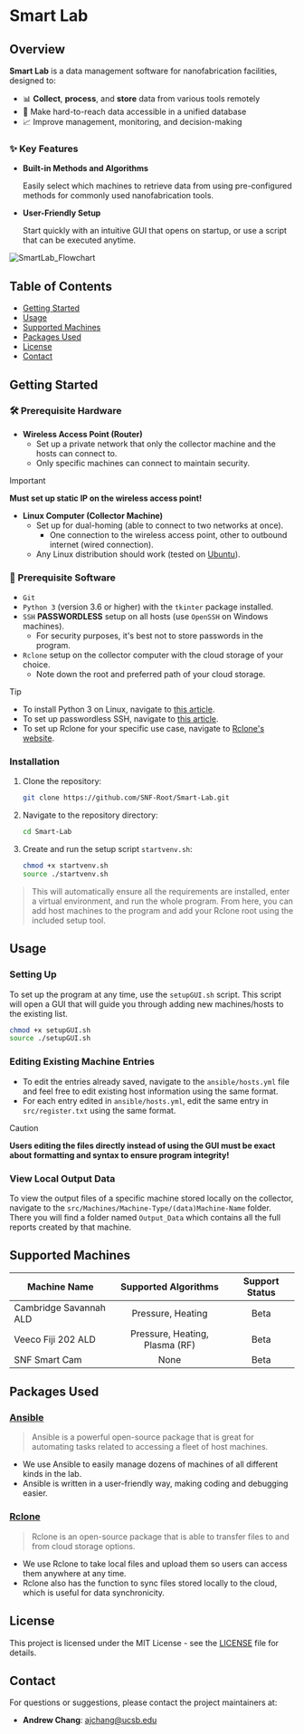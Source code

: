 # Smart Lab

## Overview

<!-- The Smart Lab Project is a lab data management software package designed to collect, process, and store data from various tools used in nanofabrication facilities. The primary goal of this project is to make hard-to-reach data more accessible and readable in a coherent database for better management, monitoring, and decision-making.

This software package includes built-in methods and algorithms for commonly used nanofabrication machines, allowing users to select which machines they want to retrieve data from. Setup is facilitated through a quick and easy GUI that opens upon program execution, as well as through a script that can be executed at any time. -->

<!-- Smart Lab Project is a data management software for nanofabrication facilities. It collects, processes, and stores data from various tools, making hard-to-reach information more accessible and organized in a central database. This enhances management, monitoring, and decision-making.

The software includes built-in methods and algorithms for commonly used nanofabrication machines, allowing users to easily select which machines to retrieve data from. Setup is simple, with an intuitive GUI that launches on startup, or via a script that can be run at any time. -->

**Smart Lab** is a data management software for nanofabrication facilities, designed to:

* 📊 **Collect**, **process**, and **store** data from various tools remotely
* 📂 Make hard-to-reach data accessible in a unified database
* 📈 Improve management, monitoring, and decision-making

### ✨ **Key Features**

* **Built-in Methods and Algorithms**

  Easily select which machines to retrieve data from using pre-configured methods for commonly used nanofabrication tools.

* **User-Friendly Setup**

  Start quickly with an intuitive GUI that opens on startup, or use a script that can be executed anytime.

![SmartLab_Flowchart](https://github.com/user-attachments/assets/f7f04656-9825-4226-8dd7-7646ddcf4272)

## Table of Contents
- [Getting Started](#getting-started)
- [Usage](#usage)
- [Supported Machines](#supported-machines)
- [Packages Used](#packages-used)
- [License](#license)
- [Contact](#contact)

## Getting Started

### :hammer_and_wrench: Prerequisite Hardware

- **Wireless Access Point (Router)**
  - Set up a private network that only the collector machine and the hosts can connect to.
  - Only specific machines can connect to maintain security.
> [!IMPORTANT]
> **Must set up static IP on the wireless access point!**

- **Linux Computer (Collector Machine)**
  - Set up for dual-homing (able to connect to two networks at once).
    - One connection to the wireless access point, other to outbound internet (wired connection).
  - Any Linux distribution should work (tested on [Ubuntu](https://ubuntu.com/download)).

### :floppy_disk: Prerequisite Software

- `Git`
- `Python 3` (version 3.6 or higher) with the `tkinter` package installed.
- `SSH` **PASSWORDLESS** setup on all hosts (use `OpenSSH` on Windows machines).
  - For security purposes, it's best not to store passwords in the program.
- `Rclone` setup on the collector computer with the cloud storage of your choice.
  - Note down the root and preferred path of your cloud storage.

> [!TIP]
> * To install Python 3 on Linux, navigate to [this article](https://docs.python-guide.org/starting/install3/linux/).
> * To set up passwordless SSH, navigate to [this article](https://linuxize.com/post/how-to-setup-passwordless-ssh-login/).
> * To set up Rclone for your specific use case, navigate to [Rclone's website](https://rclone.org/install/).


### Installation

1. Clone the repository:
   ```sh
   git clone https://github.com/SNF-Root/Smart-Lab.git
   ```
2. Navigate to the repository directory:
   ```sh
   cd Smart-Lab
   ```
3. Create and run the setup script `startvenv.sh`:
   ```sh
   chmod +x startvenv.sh
   source ./startvenv.sh
   ```

> This will automatically ensure all the requirements are installed, enter a virtual environment, and run the whole program. From here, you can add host machines to the program and add your Rclone root using the included setup tool.

## Usage

### Setting Up

To set up the program at any time, use the `setupGUI.sh` script. This script will open a GUI that will guide you through adding new machines/hosts to the existing list.

```sh
chmod +x setupGUI.sh
source ./setupGUI.sh
```

### Editing Existing Machine Entries

* To edit the entries already saved, navigate to the `ansible/hosts.yml` file and feel free to edit existing host information using the same format.
* For each entry edited in `ansible/hosts.yml`, edit the same entry in `src/register.txt` using the same format.

> [!CAUTION]
> **Users editing the files directly instead of using the GUI must be exact about formatting and syntax to ensure program integrity!**

### View Local Output Data

To view the output files of a specific machine stored locally on the collector, navigate to the `src/Machines/Machine-Type/(data)Machine-Name` folder. There you will find a folder named `Output_Data` which contains all the full reports created by that machine.

## Supported Machines

| Machine Name | Supported Algorithms | Support Status |
| --- | :---: | :---: |
| Cambridge Savannah ALD | Pressure, Heating | Beta |
| Veeco Fiji 202 ALD | Pressure, Heating, Plasma (RF) | Beta |
| SNF Smart Cam | None | Beta |

## Packages Used

### [Ansible](https://www.ansible.com/)

> Ansible is a powerful open-source package that is great for automating tasks related to accessing a fleet of host machines.
* We use Ansible to easily manage dozens of machines of all different kinds in the lab.
* Ansible is written in a user-friendly way, making coding and debugging easier.

### [Rclone](https://rclone.org/)
> Rclone is an open-source package that is able to transfer files to and from cloud storage options.
* We use Rclone to take local files and upload them so users can access them anywhere at any time.
* Rclone also has the function to sync files stored locally to the cloud, which is useful for data synchronicity.

## License

This project is licensed under the MIT License - see the [LICENSE](LICENSE) file for details.

## Contact

For questions or suggestions, please contact the project maintainers at:
- **Andrew Chang**: ajchang@ucsb.edu

